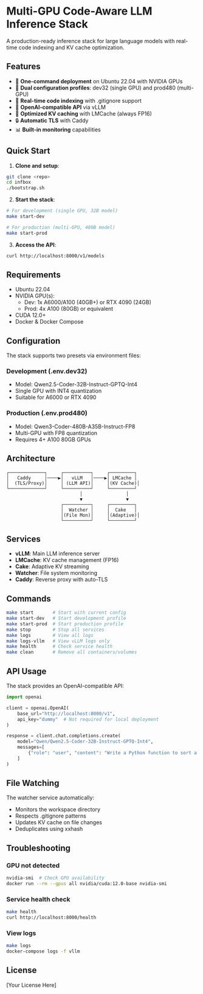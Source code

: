 # Multi-GPU Code-Aware LLM Inference Stack

A production-ready inference stack for large language models with real-time code indexing and KV cache optimization.

## Features

- 🚀 **One-command deployment** on Ubuntu 22.04 with NVIDIA GPUs
- 🔄 **Dual configuration profiles**: dev32 (single GPU) and prod480 (multi-GPU)
- 📁 **Real-time code indexing** with .gitignore support
- 🔌 **OpenAI-compatible API** via vLLM
- 💾 **Optimized KV caching** with LMCache (always FP16)
- 🔒 **Automatic TLS** with Caddy
- 📊 **Built-in monitoring** capabilities

## Quick Start

1. **Clone and setup**:
```bash
git clone <repo>
cd infbox
./bootstrap.sh
```

2. **Start the stack**:
```bash
# For development (single GPU, 32B model)
make start-dev

# For production (multi-GPU, 480B model)
make start-prod
```

3. **Access the API**:
```bash
curl http://localhost:8000/v1/models
```

## Requirements

- Ubuntu 22.04
- NVIDIA GPU(s):
  - Dev: 1x A6000/A100 (40GB+) or RTX 4090 (24GB)
  - Prod: 4x A100 (80GB) or equivalent
- CUDA 12.0+
- Docker & Docker Compose

## Configuration

The stack supports two presets via environment files:

### Development (.env.dev32)
- Model: Qwen2.5-Coder-32B-Instruct-GPTQ-Int4
- Single GPU with INT4 quantization
- Suitable for A6000 or RTX 4090

### Production (.env.prod480)
- Model: Qwen3-Coder-480B-A35B-Instruct-FP8
- Multi-GPU with FP8 quantization
- Requires 4+ A100 80GB GPUs

## Architecture

```
┌─────────────┐     ┌──────────┐     ┌─────────┐
│   Caddy     │────▶│   vLLM   │────▶│ LMCache │
│  (TLS/Proxy)│     │ (LLM API)│     │(KV Cache)│
└─────────────┘     └──────────┘     └─────────┘
                           │                │
                           ▼                ▼
                    ┌──────────┐     ┌─────────┐
                    │  Watcher │     │  Cake   │
                    │(File Mon)│     │(Adaptive)│
                    └──────────┘     └─────────┘
```

## Services

- **vLLM**: Main LLM inference server
- **LMCache**: KV cache management (FP16)
- **Cake**: Adaptive KV streaming
- **Watcher**: File system monitoring
- **Caddy**: Reverse proxy with auto-TLS

## Commands

```bash
make start       # Start with current config
make start-dev   # Start development profile
make start-prod  # Start production profile
make stop        # Stop all services
make logs        # View all logs
make logs-vllm   # View vLLM logs only
make health      # Check service health
make clean       # Remove all containers/volumes
```

## API Usage

The stack provides an OpenAI-compatible API:

```python
import openai

client = openai.OpenAI(
    base_url="http://localhost:8000/v1",
    api_key="dummy"  # Not required for local deployment
)

response = client.chat.completions.create(
    model="Qwen/Qwen2.5-Coder-32B-Instruct-GPTQ-Int4",
    messages=[
        {"role": "user", "content": "Write a Python function to sort a list"}
    ]
)
```

## File Watching

The watcher service automatically:
- Monitors the workspace directory
- Respects .gitignore patterns
- Updates KV cache on file changes
- Deduplicates using xxhash

## Troubleshooting

### GPU not detected
```bash
nvidia-smi  # Check GPU availability
docker run --rm --gpus all nvidia/cuda:12.0-base nvidia-smi
```

### Service health check
```bash
make health
curl http://localhost:8000/health
```

### View logs
```bash
make logs
docker-compose logs -f vllm
```

## License

[Your License Here]